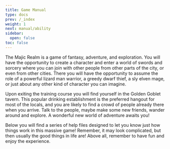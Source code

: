 ```yaml
---
title: Game Manual
type: docs
prev: /_index
weight: 1
next: manual/ability
sidebar:
  open: false
toc: false
---
```


The Majic Realm is a game of fantasy, adventure, and exploration. You will have the opportunity to create a character and enter a world of swords and sorcery where you can join with other people from other parts of the city, or even from other cities. There you will have the opportunity to assume the role of a powerful lizard man warrior, a greedy dwarf thief, a sly elven mage, or just about any other kind of character you can imagine.

Upon exiting the training course you will find yourself in the Golden Goblet tavern. This popular drinking establishment is the preferred hangout for most of the locals, and you are likely to find a crowd of people already there when you arrive. Talk to the people, maybe make some new friends, wander around and explore. A wonderful new world of adventure awaits you!

Below you will find a series of help files designed to let you know just how things work in this massive game! Remember, it may look complicated, but then usually the good things in life are! Above all, remember to have fun and enjoy the experience. 
